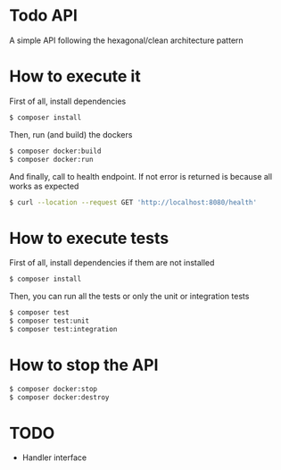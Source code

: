 # Todo API

A simple API following the hexagonal/clean architecture pattern

# How to execute it

First of all, install dependencies
```bash
$ composer install
```

Then, run (and build) the dockers
```bash
$ composer docker:build
$ composer docker:run
```

And finally, call to health endpoint. If not error is returned is because all works as expected
```bash
$ curl --location --request GET 'http://localhost:8080/health'
```

# How to execute tests

First of all, install dependencies if them are not installed
```bash
$ composer install
```

Then, you can run all the tests or only the unit or integration tests
```bash
$ composer test
$ composer test:unit
$ composer test:integration
```

# How to stop the API

```bash
$ composer docker:stop
$ composer docker:destroy
```
# TODO

* Handler interface

